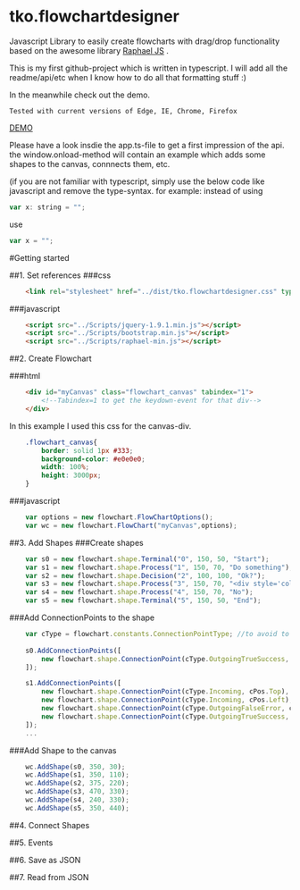 
# tko.flowchartdesigner
Javascript Library to easily create flowcharts with drag/drop functionality based on the awesome library
<a href="http://dmitrybaranovskiy.github.io/raphael/">Raphael JS</a> .

This is my first github-project which is written in typescript. I will add all the readme/api/etc when I know how to do all that formatting stuff :)

In the meanwhile check out the demo.

```
Tested with current versions of Edge, IE, Chrome, Firefox
```
<a href="https://tobiaskoller.github.io/tko.flowchartdesigner">DEMO</a>


Please have a look insdie the app.ts-file to get a first impression of the api. the window.onload-method will contain an example which adds some shapes to the canvas, connnects them, etc.


(if you are not familiar with typescript, simply use the below code like javascript and remove the type-syntax.
for example: instead of using

```javascript
var x: string = "";
```
use 
```javascript
var x = "";
```
#Getting started

##1. Set references
###css
```html
    <link rel="stylesheet" href="../dist/tko.flowchartdesigner.css" type="text/css" />
```

###javascript
```html
    <script src="../Scripts/jquery-1.9.1.min.js"></script>
    <script src="../Scripts/bootstrap.min.js"></script>
    <script src="../Scripts/raphael-min.js"></script>
```
##2. Create Flowchart

###html
```html
    <div id="myCanvas" class="flowchart_canvas" tabindex="1">
        <!--Tabindex=1 to get the keydown-event for that div-->
    </div>
```
In this example I used this css for the canvas-div.
```css
    .flowchart_canvas{
        border: solid 1px #333;
        background-color: #e0e0e0;
        width: 100%;
        height: 3000px;
    }
```
###javascript
```javascript
    var options = new flowchart.FlowChartOptions();
    var wc = new flowchart.FlowChart("myCanvas",options);
```

##3. Add Shapes
###Create shapes
```javascript
    var s0 = new flowchart.shape.Terminal("0", 150, 50, "Start");
    var s1 = new flowchart.shape.Process("1", 150, 70, "Do something");
    var s2 = new flowchart.shape.Decision("2", 100, 100, "Ok?");
    var s3 = new flowchart.shape.Process("3", 150, 70, "<div style='color:green'>Yes</div>");
    var s4 = new flowchart.shape.Process("4", 150, 70, "No");
    var s5 = new flowchart.shape.Terminal("5", 150, 50, "End");
```
###Add ConnectionPoints to the shape
```javascript
    var cType = flowchart.constants.ConnectionPointType; //to avoid to much typing ;-)
    
    s0.AddConnectionPoints([
        new flowchart.shape.ConnectionPoint(cType.OutgoingTrueSuccess, cPos.Bottom)
    ]);

    s1.AddConnectionPoints([
        new flowchart.shape.ConnectionPoint(cType.Incoming, cPos.Top),
        new flowchart.shape.ConnectionPoint(cType.Incoming, cPos.Left),
        new flowchart.shape.ConnectionPoint(cType.OutgoingFalseError, cPos.Right),
        new flowchart.shape.ConnectionPoint(cType.OutgoingTrueSuccess, cPos.Bottom)
    ]);
    ...
```

###Add Shape to the canvas
```javascript
    wc.AddShape(s0, 350, 30);
    wc.AddShape(s1, 350, 110);
    wc.AddShape(s2, 375, 220);
    wc.AddShape(s3, 470, 330);
    wc.AddShape(s4, 240, 330);
    wc.AddShape(s5, 350, 440);
```

##4. Connect Shapes

##5. Events

##6. Save as JSON

##7. Read from JSON
```javascript
  

```
